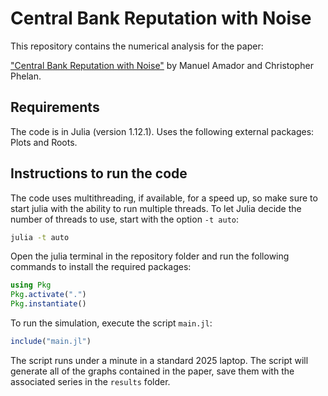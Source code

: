 # Central Bank Reputation with Noise

This repository contains the numerical analysis for the paper:  


["Central Bank Reputation with Noise"](https://manuelamador.me/files/central_bank_reputation.pdf) by Manuel Amador and Christopher Phelan. 

## Requirements

The code is in Julia (version 1.12.1). Uses the following external packages: Plots and Roots.


## Instructions to run the code

The code uses multithreading, if available, for a speed up, so make sure to start julia with the ability to run multiple threads. To let Julia decide the number of threads to use, start with the option `-t auto`:

```bash
julia -t auto
```

Open the julia terminal in the repository folder and run the following commands to install the required packages:

```julia
using Pkg
Pkg.activate(".")
Pkg.instantiate()
```

To run the simulation, execute the script `main.jl`:
```julia
include("main.jl")
```

The script runs under a minute in a standard 2025 laptop. The script will generate all of the graphs contained in the paper, save them with the associated series in the `results` folder.



